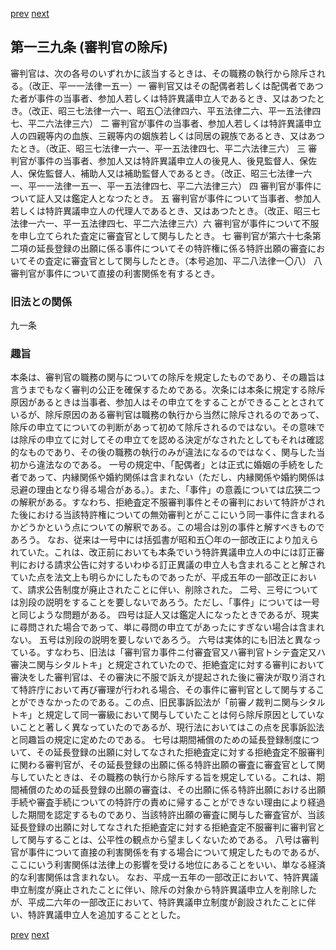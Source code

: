 [prev](/specific\markdowns\特許法\201_Mp-Ch_6-At_138.md)
[next](/specific\markdowns\特許法\203_Mp-Ch_6-At_140.md)
## 第一三九条 (審判官の除斥)
審判官は、次の各号のいずれかに該当するときは、その職務の執行から除斥される。（改正、平一一法律一五一）一 審判官又はその配偶者若しくは配偶者であつた者が事件の当事者、参加人若しくは特許異議申立人であるとき、又はあつたとき。（改正、昭三七法律一六一、昭五〇法律四六、平五法律二六、平一五法律四七、平二六法律三六）
二 審判官が事件の当事者、参加人若しくは特許異議申立人の四親等内の血族、三親等内の姻族若しくは同居の親族であるとき、又はあつたとき。（改正、昭三七法律一六一、平一五法律四七、平二六法律三六）
三 審判官が事件の当事者、参加人又は特許異議申立人の後見人、後見監督人、保佐人、保佐監督人、補助人又は補助監督人であるとき。（改正、昭三七法律一六一、平一一法律一五一、平一五法律四七、平二六法律三六）
四 審判官が事件について証人又は鑑定人となつたとき。
五 審判官が事件について当事者、参加人若しくは特許異議申立人の代理人であるとき、又はあつたとき。（改正、昭三七法律一六一、平一五法律四七、平二六法律三六）六 審判官が事件について不服を申し立てられた査定に審査官として関与したとき。
七 審判官が第六十七条第二項の延長登録の出願に係る事件についてその特許権に係る特許出願の審査においてその査定に審査官として関与したとき。（本号追加、平二八法律一〇八）
八 審判官が事件について直接の利害関係を有するとき。

### 旧法との関係
九一条

### 趣旨
本条は、審判官の職務の関与についての除斥を規定したものであり、その趣旨は言うまでもなく審判の公正を確保するためである。次条には本条に規定する除斥原因があるときは当事者、参加人はその申立てをすることができることとされているが、除斥原因のある審判官は職務の執行から当然に除斥されるのであって、除斥の申立てについての判断があって初めて除斥されるのではない。その意味では除斥の申立てに対してその申立てを認める決定がなされたとしてもそれは確認的なものであり、その後の職務の執行のみが違法になるのではなく、関与した当初から違法なのである。
一号の規定中、「配偶者」とは正式に婚姻の手続をした者であって、内縁関係や婚約関係は含まれない（ただし、内縁関係や婚約関係は忌避の理由となり得る場合がある。）。また、「事件」の意義については広狭二つの解釈がある。すなわち、拒絶査定不服審判事件とその審判において特許がされた後における当該特許権についての無効審判とがここにいう同一事件に含まれるかどうかという点についての解釈である。この場合は別の事件と解すべきものであろう。
なお、従来は一号中には括弧書が昭和五〇年の一部改正により加えられていた。これは、改正前においても本条でいう特許異議申立人の中には訂正審判における請求公告に対するいわゆる訂正異議の申立人も含まれることと解されていた点を法文上も明らかにしたものであったが、平成五年の一部改正において、請求公告制度が廃止されたことに伴い、削除された。
二号、三号については別段の説明をすることを要しないであろう。ただし、「事件」については一号と同じような問題がある。
四号は証人又は鑑定人になったときであるが、現実に尋問された場合であって、単に尋問の申立てがあったにすぎない場合は含まれない。
五号は別段の説明を要しないであろう。
六号は実体的にも旧法と異なっている。すなわち、旧法は「審判官カ事件ニ付審査官又ハ審判官トシテ査定又ハ審決ニ関与シタルトキ」と規定されていたので、拒絶査定に対する審判において審決をした審判官は、その審決に不服で訴えが提起された後に審決が取り消されて特許庁において再び審理が行われる場合、その事件に審判官として関与することができなかったのである。この点、旧民事訴訟法が「前審ノ裁判ニ関与シタルトキ」と規定して同一審級において関与していたことは何ら除斥原因としていないことと著しく異なっていたのであるが、現行法においてはこの点を民事訴訟法と同趣旨の規定に定めたのである。
七号は期間補償のための延長登録制度について、その延長登録の出願に対してなされた拒絶査定に対する拒絶査定不服審判に関わる審判官が、その延長登録の出願に係る特許出願の審査に審査官として関与していたときは、その職務の執行から除斥する旨を規定している。これは、期間補償のための延長登録の出願の審査は、その出願に係る特許出願における出願手続や審査手続についての特許庁の責めに帰することができない理由により経過した期間を認定するものであり、当該特許出願の審査に関与した審査官が、当該延長登録の出願に対してなされた拒絶査定に対する拒絶査定不服審判に審判官として関与することは、公平性の観点から望ましくないためである。
八号は審判官が事件について直接の利害関係を有する場合について規定したものであるが、ここにいう利害関係は法律上の影響を受ける地位にあることをいい、単なる経済的な利害関係は含まれない。
なお、平成一五年の一部改正において、特許異議申立制度が廃止されたことに伴い、除斥の対象から特許異議申立人を削除したが、平成二六年の一部改正において、特許異議申立制度が創設されたことに伴い、特許異議申立人を追加することとした。

[prev](/specific\markdowns\特許法\201_Mp-Ch_6-At_138.md)
[next](/specific\markdowns\特許法\203_Mp-Ch_6-At_140.md)